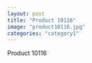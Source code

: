 ```yaml
---
layout: post
title: "Product 10116"
image: "product10116.jpg"
categories: "category1"
---
```

Product 10116

